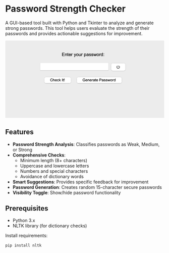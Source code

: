 # Password Strength Checker

A GUI-based tool built with Python and Tkinter to analyze and generate strong passwords. This tool helps users evaluate the strength of their passwords and provides actionable suggestions for improvement.

![Screenshot](p5.png)

<!-- Replace with actual GIF/screenshot -->

## Features
- **Password Strength Analysis**: Classifies passwords as Weak, Medium, or Strong
- **Comprehensive Checks**:
  - Minimum length (8+ characters)
  - Uppercase and lowercase letters
  - Numbers and special characters
  - Avoidance of dictionary words
- **Smart Suggestions**: Provides specific feedback for improvement
- **Password Generation**: Creates random 15-character secure passwords
- **Visibility Toggle**: Show/hide password functionality

## Prerequisites
- Python 3.x
- NLTK library (for dictionary checks)

Install requirements:
```bash
pip install nltk
